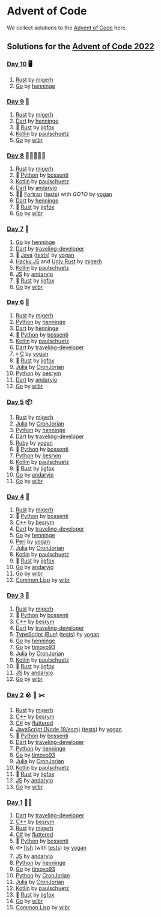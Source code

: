 # Advent of Code

We collect solutions to the [Advent of Code](https://adventofcode.com/) here.

## Solutions for the [Advent of Code 2022](https://adventofcode.com/2022)

### [Day 10](https://adventofcode.com/2022/day/10) 🖥️

1. [Rust](https://github.com/migerh/aoc-2022/blob/main/src/day10/mod.rs) by [migerh]
1. [Go](https://github.com/henninge/aoc-2022/tree/main/10/10.go) by [henninge]

### [Day 9](https://adventofcode.com/2022/day/9) 🐍

1. [Rust](https://github.com/migerh/aoc-2022/blob/main/src/day09/mod.rs) by [migerh]
1. [Dart](https://github.com/henninge/aoc-2022/tree/main/09/09.dart) by [henninge]
1. :crab: [Rust](https://github.com/jigfox/aoc-2022/blob/main/src/day09.rs) by [jigfox]
1. [Kotlin](https://github.com/paulschuetz/aoc-22/blob/main/src/main/kotlin/day09.kt) by [paulschuetz]
1. [Go](https://github.com/wlbr/advent_of_code_2022/tree/main/day09) by [wlbr]

### [Day 8](https://adventofcode.com/2022/day/8) 🌲🌳🌲🌳🌲

1. [Rust](https://github.com/migerh/aoc-2022/blob/main/src/day08/mod.rs) by [migerh]
1. :snake: [Python](https://github.com/bossenti/advent-of-code-2022/tree/main/day08) by [bossenti]
1. [Kotlin](https://github.com/paulschuetz/aoc-22/blob/main/src/main/kotlin/day08.kt) by [paulschuetz]
1. [Dart](https://gitlab.com/andary/aoc2022/-/tree/main/day8) by [andaryjo]
1. :scientist: [Fortran](https://github.com/yogan/advent-of-code/blob/main/2022/day-08/day08.f90) ([tests](https://github.com/yogan/advent-of-code/blob/main/2022/day-08/tests.f90)) with _GOTO_ by [yogan]
1. [Dart](https://github.com/henninge/aoc-2022/tree/main/08/08.dart) by [henninge]
1. :crab: [Rust](https://github.com/jigfox/aoc-2022/blob/main/src/day08.rs) by [jigfox]
1. [Go](https://github.com/wlbr/advent_of_code_2022/tree/main/day08) by [wlbr]

### [Day 7](https://adventofcode.com/2022/day/7) 📁

1. [Go](https://github.com/henninge/aoc-2022/tree/main/07) by [henninge]
1. [Dart](https://github.com/traveling-developer/Advent-of-Code-2022/blob/main/lib/day07.dart) by [traveling-developer]
1. 🦕 [Java](https://github.com/yogan/advent-of-code/blob/main/2022/day-07/src/main/java/de/zogan/aoc2022/Day07.java) ([tests](https://github.com/yogan/advent-of-code/blob/main/2022/day-07/src/test/java/de/zogan/aoc2022/Day07Tests.java)) by [yogan]
1. [Hacky JS](https://github.com/migerh/aoc-2022/blob/main/src/day07/day7.js) and [Ugly Rust](https://github.com/migerh/aoc-2022/blob/main/src/day07/mod.rs) by [migerh]
1. [Kotlin](https://github.com/paulschuetz/aoc-22/blob/main/src/main/kotlin/day07.kt) by [paulschuetz]
1. [JS](https://gitlab.com/andary/aoc2022/-/tree/main/day7) by [andaryjo]
1. :crab: [Rust](https://github.com/jigfox/aoc-2022/blob/main/src/day07.rs) by [jigfox]
1. [Go](https://github.com/wlbr/advent_of_code_2022/tree/main/day07) by [wlbr]

### [Day 6](https://adventofcode.com/2022/day/6) 📱

1. [Rust](https://github.com/migerh/aoc-2022/blob/main/src/day06/mod.rs) by [migerh]
1. [Python](https://github.com/henninge/aoc-2022/tree/main/06/06.py) by [henninge]
1. [Dart](https://github.com/henninge/aoc-2022/tree/main/06-dart/06.dart) by [henninge]
1. :snake: [Python](https://github.com/bossenti/advent-of-code-2022/tree/main/day06) by [bossenti]
1. [Kotlin](https://github.com/paulschuetz/aoc-22/blob/main/src/main/kotlin/day06.kt) by [paulschuetz]
1. [Dart](https://github.com/traveling-developer/Advent-of-Code-2022/blob/main/lib/day06.dart) by [traveling-developer]
1. :skull: [C](https://github.com/yogan/advent-of-code/blob/main/2022/day-06/day06.c) by [yogan]
1. :crab: [Rust](https://github.com/jigfox/aoc-2022/blob/main/src/day06.rs) by [jigfox]
1. [Julia](https://github.com/CronJorian/advent-of-code/blob/2022/day06/julia.jl) by [CronJorian]
1. [Python](https://github.com/besrym/Advent-of-Code-2022/blob/main/day6/day6.py) by [besrym]
1. [Dart](https://gitlab.com/andary/aoc2022/-/tree/main/day6) by [andaryjo]
1. [Go](https://github.com/wlbr/advent_of_code_2022/tree/main/day06) by [wlbr]

### [Day 5](https://adventofcode.com/2022/day/5) 📦

1. [Rust](https://github.com/migerh/aoc-2022/blob/main/src/day05/mod.rs) by [migerh]
1. [Julia](https://github.com/CronJorian/advent-of-code/blob/2022/day05/julia.jl) by [CronJorian]
1. [Python](https://github.com/henninge/aoc-2022/tree/main/05/05.py) by [henninge]
1. [Dart](https://github.com/traveling-developer/Advent-of-Code-2022/blob/main/lib/day05.dart) by [traveling-developer]
1. [Ruby](https://github.com/yogan/advent-of-code/blob/main/2022/day-05/day05.rb) by [yogan]
1. :snake: [Python](https://github.com/bossenti/advent-of-code-2022/tree/main/day05) by [bossenti]
1. [Python](https://github.com/besrym/Advent-of-Code-2022/blob/main/day5/day5.py) by [besrym]
1. [Kotlin](https://github.com/paulschuetz/aoc-22/blob/main/src/main/kotlin/day05.kt) by [paulschuetz]
1. :crab: [Rust](https://github.com/jigfox/aoc-2022/blob/main/src/day05.rs) by [jigfox]
1. [Go](https://gitlab.com/andary/aoc2022/-/tree/main/day5) by [andaryjo]
1. [Go](https://github.com/wlbr/advent_of_code_2022/tree/main/day05) by [wlbr]

### [Day 4](https://adventofcode.com/2022/day/4) 🧹

1. [Rust](https://github.com/migerh/aoc-2022/blob/main/src/day04/mod.rs) by [migerh]
1. :snake: [Python](https://github.com/bossenti/advent-of-code-2022/tree/main/day04) by [bossenti]
1. [C++](https://github.com/besrym/Advent-of-Code-2022/blob/main/day4/day4.cpp) by [besrym]
1. [Dart](https://github.com/traveling-developer/Advent-of-Code-2022/blob/main/lib/day04.dart) by [traveling-developer]
1. [Go](https://github.com/henninge/aoc-2022/tree/main/04) by [henninge]
1. [Perl](https://github.com/yogan/advent-of-code/blob/main/2022/day-04/day04.pl) by [yogan]
1. [Julia](https://github.com/CronJorian/advent-of-code/blob/2022/day04/julia.jl) by [CronJorian]
1. [Kotlin](https://github.com/paulschuetz/aoc-22/blob/main/src/main/kotlin/day04.kt) by [paulschuetz]
1. :crab: [Rust](https://github.com/jigfox/aoc-2022/blob/main/src/day04.rs) by [jigfox]
1. [Go](https://gitlab.com/andary/aoc2022/-/tree/main/day4) by [andaryjo]
1. [Go](https://github.com/wlbr/advent_of_code_2022/tree/main/day04) by [wlbr]
1. [Common Lisp](https://github.com/wlbr/advent_of_code_2022/blob/main/day04/day04.lsp) by [wlbr]

### [Day 3](https://adventofcode.com/2022/day/3) 🎒

1. [Rust](https://github.com/migerh/aoc-2022/blob/main/src/day03/mod.rs) by [migerh]
1. :snake: [Python](https://github.com/bossenti/advent-of-code-2022/tree/main/day03) by [bossenti]
1. [C++](https://github.com/besrym/Advent-of-Code-2022/blob/main/day3/day3.cpp) by [besrym]
1. [Dart](https://github.com/traveling-developer/Advent-of-Code-2022/blob/main/lib/day03.dart) by [traveling-developer]
1. [TypeScript (Bun)](https://github.com/yogan/advent-of-code/blob/main/2022/day-03/day03.ts) ([tests](https://github.com/yogan/advent-of-code/blob/main/2022/day-03/day03.test.ts)) by [yogan]
1. [Go](https://github.com/henninge/aoc-2022/tree/main/03) by [henninge]
1. [Go](https://github.com/timoyo93/aoc_22/tree/main/day_03) by [timoyo93]
1. [Julia](https://github.com/CronJorian/advent-of-code/blob/2022/day03/julia.jl) by [CronJorian]
1. [Kotlin](https://github.com/paulschuetz/aoc-22/blob/main/src/main/kotlin/day03.kt) by [paulschuetz]
1. :crab: [Rust](https://github.com/jigfox/aoc-2022/blob/main/src/day03.rs) by [jigfox]
1. [JS](https://gitlab.com/andary/aoc2022/-/tree/main/day3) by [andaryjo]
1. [Go](https://github.com/wlbr/advent_of_code_2022/tree/main/day03) by [wlbr]

### [Day 2](https://adventofcode.com/2022/day/2) 🪨 📄 ✂️

1. [Rust](https://github.com/migerh/aoc-2022/blob/main/src/day02/mod.rs) by [migerh]
1. [C++](https://github.com/besrym/Advent-of-Code-2022/blob/main/day2/day2.cpp) by [besrym]
1. [C#](https://github.com/fluttered/Advent-of-Code/blob/main/Day2.cs) by [fluttered]
1. [JavaScript (Node 19/esm)](https://github.com/yogan/advent-of-code/blob/main/2022/day-02/day02.mjs) ([tests](https://github.com/yogan/advent-of-code/blob/main/2022/day-02/day02.test.mjs)) by [yogan]
1. :snake: [Python](https://github.com/bossenti/advent-of-code-2022/tree/main/day02) by [bossenti]
1. [Dart](https://github.com/traveling-developer/Advent-of-Code-2022/blob/main/lib/day02.dart) by [traveling-developer]
1. [Python](https://github.com/henninge/aoc-2022/tree/main/02) by [henninge]
1. [Go](https://github.com/timoyo93/aoc_22/tree/main/day_02) by [timoyo93]
1. [Julia](https://github.com/CronJorian/advent-of-code/blob/2022/day02/julia.jl) by [CronJorian]
1. [Kotlin](https://github.com/paulschuetz/aoc-22/blob/main/src/main/kotlin/day02.kt) by [paulschuetz]
1. :crab: [Rust](https://github.com/jigfox/aoc-2022/blob/main/src/day02.rs) by [jigfox]
1. [JS](https://gitlab.com/andary/aoc2022/-/tree/main/day2) by [andaryjo]
1. [Go](https://github.com/wlbr/advent_of_code_2022/tree/main/day02) by [wlbr]

### [Day 1](https://adventofcode.com/2022/day/1) 🧝‍♂️

1. [Dart](https://github.com/traveling-developer/Advent-of-Code-2022/blob/main/lib/day01.dart) by [traveling-developer]
1. [C++](https://github.com/besrym/Advent-of-Code-2022/blob/main/day1/day1.cpp) by [besrym]
1. [Rust](https://github.com/migerh/aoc-2022/blob/main/src/day01/mod.rs) by [migerh]
1. [C#](https://github.com/fluttered/Advent-of-Code/blob/main/Day1.cs) by [fluttered]
1. :snake: [Python](https://github.com/bossenti/advent-of-code-2022/tree/main/day01) by [bossenti]
1. :fish: [fish](https://github.com/yogan/advent-of-code/blob/main/2022/day-01/day01.fish) (with [tests](https://github.com/yogan/advent-of-code/blob/main/2022/day-01/test.fish)) by [yogan]
1. [JS](https://gitlab.com/andary/aoc2022/-/tree/main/day1) by [andaryjo]
1. [Python](https://github.com/henninge/aoc-2022/tree/main/01) by [henninge]
1. [Go](https://github.com/timoyo93/aoc_22/tree/main/day_01) by [timoyo93]
1. [Python](https://github.com/CronJorian/advent-of-code/blob/2022/day01/python.py) by [CronJorian]
1. [Julia](https://github.com/CronJorian/advent-of-code/blob/2022/day01/julia.jl) by [CronJorian]
1. [Kotlin](https://github.com/paulschuetz/aoc-22/blob/main/src/main/kotlin/day01.kt) by [paulschuetz]
1. :crab: [Rust](https://github.com/jigfox/aoc-2022/blob/main/src/day01.rs) by [jigfox]
1. [Go](https://github.com/wlbr/advent_of_code_2022/tree/main/day01) by [wlbr]
1. [Common Lisp](https://github.com/wlbr/advent_of_code_2022/blob/main/day01/day1.lsp) by [wlbr]


[traveling-developer]: https://github.com/traveling-developer
[besrym]: https://github.com/besrym
[migerh]: https://github.com/migerh
[fluttered]: https://github.com/fluttered
[andaryjo]: https://github.com/andaryjo
[bossenti]: https://github.com/bossenti
[yogan]: https://github.com/yogan
[henninge]: https://github.com/henninge
[timoyo93]: https://github.com/timoyo93
[cronjorian]: https://github.com/CronJorian
[paulschuetz]: https://github.com/paulschuetz
[jigfox]: https://github.com/jigfox
[wlbr]: https://github.com/wlbr
